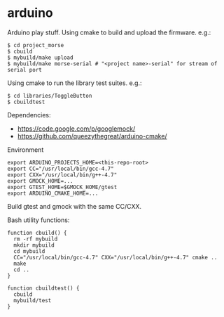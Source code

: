 arduino
=======

Arduino play stuff.
Using cmake to build and upload the firmware. e.g.:
```
$ cd project_morse
$ cbuild
$ mybuild/make upload
$ mybuild/make morse-serial # "<project name>-serial" for stream of serial port
```

Using cmake to run the library test suites. e.g.:
```
$ cd libraries/ToggleButton
$ cbuildtest
```

Dependencies:
* https://code.google.com/p/googlemock/
* https://github.com/queezythegreat/arduino-cmake/

Environment
```
export ARDUINO_PROJECTS_HOME=<this-repo-root>
export CC="/usr/local/bin/gcc-4.7"
export CXX="/usr/local/bin/g++-4.7"
export GMOCK_HOME=...
export GTEST_HOME=$GMOCK_HOME/gtest
export ARDUINO_CMAKE_HOME=...
```

Build gtest and gmock with the same CC/CXX.

Bash utility functions:
```
function cbuild() {
  rm -rf mybuild
  mkdir mybuild
  cd mybuild
  CC="/usr/local/bin/gcc-4.7" CXX="/usr/local/bin/g++-4.7" cmake ..
  make
  cd ..
}

function cbuildtest() {
  cbuild
  mybuild/test
}
```


